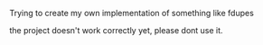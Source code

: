 Trying to create my own implementation of something like fdupes

the project doesn't work correctly yet, please dont use it.
